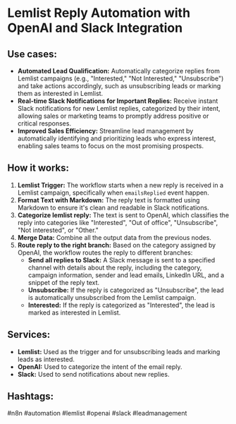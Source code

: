 # Lemlist Reply Automation with OpenAI and Slack Integration

## Use cases:

- **Automated Lead Qualification:** Automatically categorize replies from Lemlist campaigns (e.g., "Interested," "Not Interested," "Unsubscribe") and take actions accordingly, such as unsubscribing leads or marking them as interested in Lemlist.
- **Real-time Slack Notifications for Important Replies:** Receive instant Slack notifications for new Lemlist replies, categorized by their intent, allowing sales or marketing teams to promptly address positive or critical responses.
- **Improved Sales Efficiency:** Streamline lead management by automatically identifying and prioritizing leads who express interest, enabling sales teams to focus on the most promising prospects.

## How it works:

1. **Lemlist Trigger:** The workflow starts when a new reply is received in a Lemlist campaign, specifically when `emailsReplied` event happen.
2. **Format Text with Markdown:** The reply text is formatted using Markdown to ensure it's clean and readable in Slack notifications.
3. **Categorize lemlist reply:** The text is sent to OpenAI, which classifies the reply into categories like "Interested", "Out of office", "Unsubscribe", "Not interested", or "Other."
4. **Merge Data:** Combine all the output data from the previous nodes.
5. **Route reply to the right branch:** Based on the category assigned by OpenAI, the workflow routes the reply to different branches:
    - **Send all replies to Slack:** A Slack message is sent to a specified channel with details about the reply, including the category, campaign information, sender and lead emails, LinkedIn URL, and a snippet of the reply text.
    - **Unsubscribe:** If the reply is categorized as "Unsubscribe", the lead is automatically unsubscribed from the Lemlist campaign.
    - **Interested:** If the reply is categorized as "Interested", the lead is marked as interested in Lemlist.

## Services:

- **Lemlist:** Used as the trigger and for unsubscribing leads and marking leads as interested.
- **OpenAI:** Used to categorize the intent of the email reply.
- **Slack:** Used to send notifications about new replies.

## Hashtags:

#n8n #automation #lemlist #openai #slack #leadmanagement
